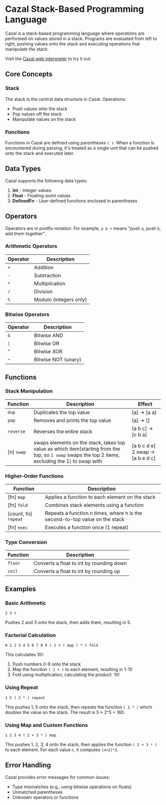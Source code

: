 # Cazal Stack-Based Programming Language

Cazal is a stack-based programming language where operations are performed on values stored in a stack. Programs are evaluated from left to right, pushing values onto the stack and executing operations that manipulate the stack.

Visit the [Cazal web interpreter](https://cazal.tnixc.space/) to try it out.

## Core Concepts

### Stack

The stack is the central data structure in Cazal. Operations:

- Push values onto the stack
- Pop values off the stack
- Manipulate values on the stack

### Functions

Functions in Cazal are defined using parentheses `( )`. When a function is encountered during parsing, it's treated as a single unit that can be pushed onto the stack and executed later.

## Data Types

Cazal supports the following data types:

1. **Int** - Integer values
2. **Float** - Floating-point values
3. **DefinedFn** - User-defined functions enclosed in parentheses

## Operators

Operators are in postfix notation. For example, `a b +` means "push `a`, push `b`, add them together".

### Arithmetic Operators

| Operator | Description            |
| -------- | ---------------------- |
| `+`      | Addition               |
| `-`      | Subtraction            |
| `*`      | Multiplication         |
| `/`      | Division               |
| `%`      | Modulo (integers only) |

### Bitwise Operators

| Operator | Description         |
| -------- | ------------------- |
| `&`      | Bitwise AND         |
| `\|`     | Bitwise OR          |
| `^`      | Bitwise XOR         |
| `~`      | Bitwise NOT (unary) |

## Functions

### Stack Manipulation

| Function   | Description                                                                                                                                        | Effect                           |
| ---------- | -------------------------------------------------------------------------------------------------------------------------------------------------- | -------------------------------- |
| `dup`      | Duplicates the top value                                                                                                                           | [a] → [a a]                      |
| `pop`      | Removes and prints the top value                                                                                                                   | [a] → []                         |
| `reverse`  | Reverses the entire stack                                                                                                                          | [a b c] → [c b a]                |
| [n] `swap` | swaps elements on the stack, takes top value as which item(starting from the top, so `1 swap` swaps the top 2 items, excluding the 1) to swap with | [a b c d e] 2 swap → [a b e d c] |

### Higher-Order Functions

| Function             | Description                                                                 |
| -------------------- | --------------------------------------------------------------------------- |
| [fn] `map`           | Applies a function to each element on the stack                             |
| [fn] `fold`          | Combines stack elements using a function                                    |
| [count, fn] `repeat` | Repeats a function n times, where n is the second-to-top value on the stack |
| [fn] `exec`          | Executes a function once (1 repeat)                                         |

### Type Conversion

| Function | Description                              |
| -------- | ---------------------------------------- |
| `floor`  | Converts a float to int by rounding down |
| `ceil`   | Converts a float to int by rounding up   |

## Examples

### Basic Arithmetic

```
2 3 +
```

Pushes 2 and 3 onto the stack, then adds them, resulting in 5.

### Factorial Calculation

```
0 1 2 3 4 5 6 7 8 9 ( 1 + ) map ( * ) fold
```

This calculates 10!:

1. Push numbers 0-9 onto the stack
2. Map the function `( 1 + )` to each element, resulting in 1-10
3. Fold using multiplication, calculating the product: 10!

### Using Repeat

```
1 5 ( 2 * ) repeat
```

This pushes 1, 5 onto the stack, then repeats the function `( 2 * )` which doubles the value on the stack. The result is 5 \* 2^5 = 160.

### Using Map and Custom Functions

```
1 2 3 4 ( 2 + 3 * ) map
```

This pushes 1, 2, 3, 4 onto the stack, then applies the function `( 2 + 3 * )` to each element. For each value `n`, it computes `(n+2)*3`.

## Error Handling

Cazal provides error messages for common issues:

- Type mismatches (e.g., using bitwise operations on floats)
- Unmatched parentheses
- Unknown operators or functions
